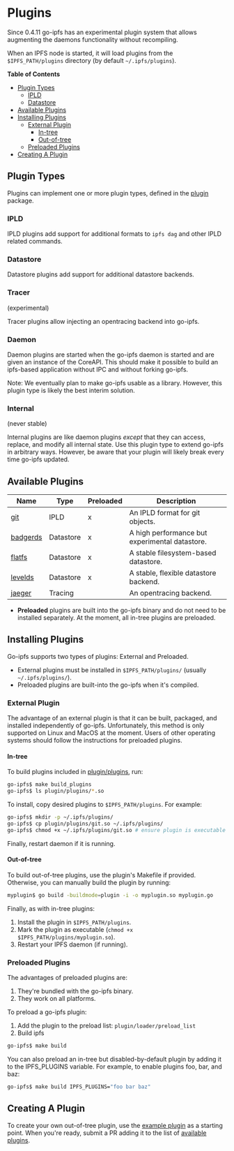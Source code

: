 # Plugins

Since 0.4.11 go-ipfs has an experimental plugin system that allows augmenting
the daemons functionality without recompiling.

When an IPFS node is started, it will load plugins from the `$IPFS_PATH/plugins`
directory (by default `~/.ipfs/plugins`).

**Table of Contents**

- [Plugin Types](#plugin-types)
    - [IPLD](#ipld)
    - [Datastore](#datastore)
- [Available Plugins](#available-plugins)
- [Installing Plugins](#installing-plugins)
    - [External Plugin](#external-plugin)
        - [In-tree](#in-tree)
        - [Out-of-tree](#out-of-tree)
    - [Preloaded Plugins](#preloaded-plugins)
- [Creating A Plugin](#creating-a-plugin)

## Plugin Types

Plugins can implement one or more plugin types, defined in the
[plugin](https://godoc.org/github.com/ipfs/go-ipfs/plugin) package.

### IPLD

IPLD plugins add support for additional formats to `ipfs dag` and other IPLD
related commands.

### Datastore

Datastore plugins add support for additional datastore backends.

### Tracer

(experimental)

Tracer plugins allow injecting an opentracing backend into go-ipfs.

### Daemon

Daemon plugins are started when the go-ipfs daemon is started and are given an
instance of the CoreAPI. This should make it possible to build an ipfs-based
application without IPC and without forking go-ipfs.

Note: We eventually plan to make go-ipfs usable as a library. However, this
plugin type is likely the best interim solution.

### Internal

(never stable)

Internal plugins are like daemon plugins _except_ that they can access, replace,
and modify all internal state. Use this plugin type to extend go-ipfs in
arbitrary ways. However, be aware that your plugin will likely break every time
go-ipfs updated.

## Available Plugins

| Name                                                                            | Type      | Preloaded | Description                                    |
|---------------------------------------------------------------------------------|-----------|-----------|------------------------------------------------|
| [git](https://github.com/ipfs/go-ipfs/tree/master/plugin/plugins/git)           | IPLD      | x         | An IPLD format for git objects.                |
| [badgerds](https://github.com/ipfs/go-ipfs/tree/master/plugin/plugins/badgerds) | Datastore | x         | A high performance but experimental datastore. |
| [flatfs](https://github.com/ipfs/go-ipfs/tree/master/plugin/plugins/flatfs)     | Datastore | x         | A stable filesystem-based datastore.           |
| [levelds](https://github.com/ipfs/go-ipfs/tree/master/plugin/plugins/levelds)   | Datastore | x         | A stable, flexible datastore backend.          |
| [jaeger](https://github.com/ipfs/go-jaeger-plugin)                              | Tracing   |           | An opentracing backend.                        |

* **Preloaded** plugins are built into the go-ipfs binary and do not need to be
  installed separately. At the moment, all in-tree plugins are preloaded.

## Installing Plugins

Go-ipfs supports two types of plugins: External and Preloaded.

* External plugins must be installed in `$IPFS_PATH/plugins/` (usually
`~/.ipfs/plugins/`).
* Preloaded plugins are built-into the go-ipfs when it's compiled.

### External Plugin

The advantage of an external plugin is that it can be built, packaged, and
installed independently of go-ipfs. Unfortunately, this method is only supported
on Linux and MacOS at the moment. Users of other operating systems should follow
the instructions for preloaded plugins.

#### In-tree

To build plugins included in
[plugin/plugins](https://github.com/ipfs/go-ipfs/tree/master/plugin/plugins),
run:

```bash
go-ipfs$ make build_plugins
go-ipfs$ ls plugin/plugins/*.so
```

To install, copy desired plugins to `$IPFS_PATH/plugins`. For example:

```bash
go-ipfs$ mkdir -p ~/.ipfs/plugins/
go-ipfs$ cp plugin/plugins/git.so ~/.ipfs/plugins/
go-ipfs$ chmod +x ~/.ipfs/plugins/git.so # ensure plugin is executable
```

Finally, restart daemon if it is running.

#### Out-of-tree

To build out-of-tree plugins, use the plugin's Makefile if provided. Otherwise,
you can manually build the plugin by running:

```bash
myplugin$ go build -buildmode=plugin -i -o myplugin.so myplugin.go
```

Finally, as with in-tree plugins:

1. Install the plugin in `$IPFS_PATH/plugins`.
2. Mark the plugin as executable (`chmod +x $IPFS_PATH/plugins/myplugin.so`).
3. Restart your IPFS daemon (if running).

### Preloaded Plugins

The advantages of preloaded plugins are:

1. They're bundled with the go-ipfs binary.
2. They work on all platforms.

To preload a go-ipfs plugin:

1. Add the plugin to the preload list: `plugin/loader/preload_list`
2. Build ipfs
```bash
go-ipfs$ make build
```

You can also preload an in-tree but disabled-by-default plugin by adding it to
the IPFS_PLUGINS variable. For example, to enable plugins foo, bar, and baz:

```bash
go-ipfs$ make build IPFS_PLUGINS="foo bar baz"
```

## Creating A Plugin

To create your own out-of-tree plugin, use the [example
plugin](https://github.com/ipfs/go-ipfs-example-plugin/) as a starting point.
When you're ready, submit a PR adding it to the list of [available
plugins](#available-plugins).
